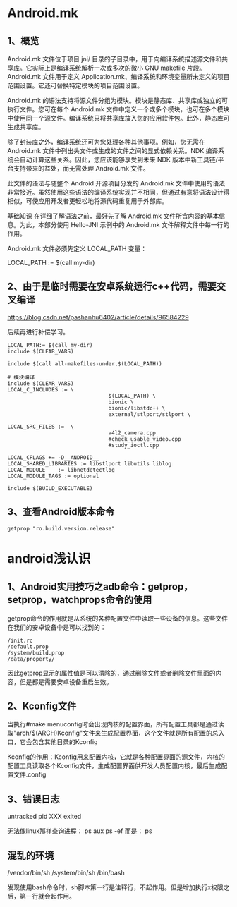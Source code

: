 # Android.mk

## 1、概览
Android.mk 文件位于项目 jni/ 目录的子目录中，用于向编译系统描述源文件和共享库。它实际上是编译系统解析一次或多次的微小 GNU makefile 片段。Android.mk 文件用于定义 Application.mk、编译系统和环境变量所未定义的项目范围设置。它还可替换特定模块的项目范围设置。

Android.mk 的语法支持将源文件分组为模块。模块是静态库、共享库或独立的可执行文件。您可在每个 Android.mk 文件中定义一个或多个模块，也可在多个模块中使用同一个源文件。编译系统只将共享库放入您的应用软件包。此外，静态库可生成共享库。

除了封装库之外，编译系统还可为您处理各种其他事项。例如，您无需在 Android.mk 文件中列出头文件或生成的文件之间的显式依赖关系。NDK 编译系统会自动计算这些关系。因此，您应该能够享受到未来 NDK 版本中新工具链/平台支持带来的益处，而无需处理 Android.mk 文件。

此文件的语法与随整个 Android 开源项目分发的 Android.mk 文件中使用的语法非常接近。虽然使用这些语法的编译系统实现并不相同，但通过有意将语法设计得相似，可使应用开发者更轻松地将源代码重复用于外部库。

基础知识
在详细了解语法之前，最好先了解 Android.mk 文件所含内容的基本信息。为此，本部分使用 Hello-JNI 示例中的 Android.mk 文件解释文件中每一行的作用。

Android.mk 文件必须先定义 LOCAL_PATH 变量：

LOCAL_PATH := $(call my-dir)

## 2、由于是临时需要在安卓系统运行c++代码，需要交叉编译
https://blog.csdn.net/pashanhu6402/article/details/96584229

后续再进行补偿学习。

```
LOCAL_PATH:= $(call my-dir)
include $(CLEAR_VARS)

include $(call all-makefiles-under,$(LOCAL_PATH))

# 模块编译
include $(CLEAR_VARS)
LOCAL_C_INCLUDES := \
                                $(LOCAL_PATH) \
                                bionic \
                                bionic/libstdc++ \
                                external/stlport/stlport \

LOCAL_SRC_FILES :=  \
                                v4l2_camera.cpp
                                #check_usable_video.cpp
                                #study_ioctl.cpp

LOCAL_CFLAGS += -D__ANDROID__
LOCAL_SHARED_LIBRARIES := libstlport libutils liblog
LOCAL_MODULE    := libnetdetectlog
LOCAL_MODULE_TAGS := optional

include $(BUILD_EXECUTABLE)
```

## 3、查看Android版本命令
```
getprop "ro.build.version.release"
```

# android浅认识

## 1、Android实用技巧之adb命令：getprop，setprop，watchprops命令的使用
getprop命令的作用就是从系统的各种配置文件中读取一些设备的信息。这些文件在我们的安卓设备中是可以找到的：

```
/init.rc
/default.prop
/system/build.prop
/data/property/
```

因此getprop显示的属性值是可以清除的，通过删除文件或者删除文件里面的内容，但是都是需要安卓设备重启生效。

## 2、Kconfig文件
当执行#make menuconfig时会出现内核的配置界面，所有配置工具都是通过读取"arch/$(ARCH)Kconfig"文件来生成配置界面，这个文件就是所有配置的总入口，它会包含其他目录的Kconfig

Kconfig的作用：Kconfig用来配置内核，它就是各种配置界面的源文件，内核的配置工具读取各个Kconfig文件，生成配置界面供开发人员配置内核，最后生成配置文件.config

## 3、错误日志
untracked pid XXX exited

无法像linux那样查询进程：
ps aux 
ps -ef
而是：
ps

## 混乱的环境
/vendor/bin/sh
/system/bin/sh
/bin/bash

发现使用bash命令时，sh脚本第一行是注释行，不起作用。但是增加执行x权限之后，第一行就会起作用。








